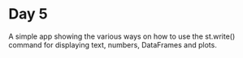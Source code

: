 # Day 5

A simple app showing the various ways on how to use the st.write() command for displaying text, numbers, DataFrames and plots.